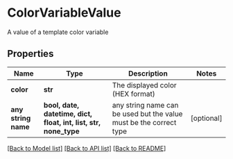 # ColorVariableValue

A value of a template color variable

## Properties
Name | Type | Description | Notes
------------ | ------------- | ------------- | -------------
**color** | **str** | The displayed color (HEX format) | 
**any string name** | **bool, date, datetime, dict, float, int, list, str, none_type** | any string name can be used but the value must be the correct type | [optional]

[[Back to Model list]](../README.md#documentation-for-models) [[Back to API list]](../README.md#documentation-for-api-endpoints) [[Back to README]](../README.md)


